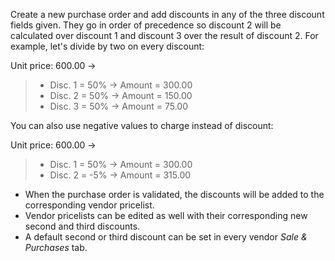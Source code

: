 Create a new purchase order and add discounts in any of the three
discount fields given. They go in order of precedence so discount 2 will
be calculated over discount 1 and discount 3 over the result of discount
2. For example, let's divide by two on every discount:

Unit price: 600.00 -\>

> - Disc. 1 = 50% -\> Amount = 300.00
> - Disc. 2 = 50% -\> Amount = 150.00
> - Disc. 3 = 50% -\> Amount = 75.00

You can also use negative values to charge instead of discount:

Unit price: 600.00 -\>

> - Disc. 1 = 50% -\> Amount = 300.00
> - Disc. 2 = -5% -\> Amount = 315.00

- When the purchase order is validated, the discounts will be added to
  the corresponding vendor pricelist.
- Vendor pricelists can be edited as well with their corresponding new
  second and third discounts.
- A default second or third discount can be set in every vendor *Sale &
  Purchases* tab.
